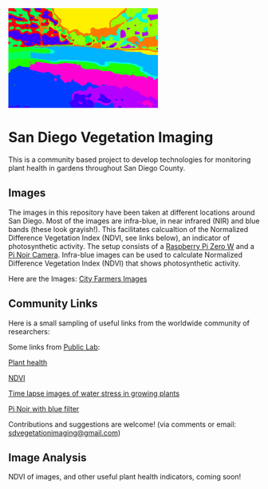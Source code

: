 

<img src="Misc_Pics/cover.png" alt="hi" class="inline" width="300" height="200"/>



# San Diego Vegetation Imaging
This is a community based project to develop technologies for monitoring plant health in gardens throughout San Diego County.


## Images 
The images in this repository have been taken at different locations around San Diego. Most of the images are infra-blue,  in near infrared (NIR) and blue bands (these look grayish!). This facilitates calcualtion of the Normalized Difference Vegetation Index (NDVI, see links below), an indicator of photosynthetic activity. The setup consists of a [Raspberry Pi Zero W](http://www.raspberrypi.org/products/raspberry-pi-zero-w/) and a [Pi Noir Camera](https://www.raspberrypi.org/products/pi-noir-camera-v2/). Infra-blue images can be used to calculate Normalized Difference Vegetation Index (NDVI) that shows photosynthetic activity. 

Here are the Images: [City Farmers Images](CityFarmers)



## Community Links

Here is a small sampling of  useful links from the worldwide community of researchers:

Some links from [Public Lab](https://publiclab.org/):

 [Plant health](http://publiclab.org/tag/plant-health)
 
 [NDVI](http://publiclab.org/wiki/ndvi)

[Time lapse images of water stress in growing plants](http://publiclab.org/notes/LaPa/03-31-2016/raspberry-noir-cam-sensors-to-detect-water-stress-of-the-plants-during-their-growing)

[Pi Noir with blue filter](http://publiclab.org/notes/carolccarvalho/07-15-2016/raspberry-noir-cam-blue-filter)

Contributions and suggestions are welcome! (via comments or email: sdvegetationimaging@gmail.com)

## Image Analysis

NDVI of images, and other useful plant health indicators, coming soon! 
